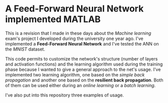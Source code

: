 # A Feed-Forward Neural Network implemented MATLAB
This is a revision that I made in these days about the <i>Machine learning</i> exam's project I developed during the university one year ago.
I've implemented a <b>Feed-Forward Neural Network</b> and I've tested the ANN on the <i>MNIST</i> dataset.

This code permits to customize the network's structure (number of layers and activation functions) and the learning algorithm used during the training phase because I wanted to give a general approach to the net's usage. 
I've implemented two learning algorithm, one based on the <i>simple back propagation</i> and another one based on the <b>resilient back propagation</b>. Both of them can be used either during an <i>online learning</i> or a <i>batch learning</i>.

I've also put into this repository three examples of usage.
